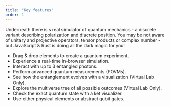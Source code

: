 ```yaml
---
title: "Key features"
order: 1
---
```


Underneath there is s real simulator of quantum mechanics - a discrete variant describing polarization and discrete position. You may be not aware of unitary and projective operators, tensor products or complex number - but JavaScript & Rust is doing all the dark magic for you!

- Drag & drop elements to create a quantum experiment.
- Experience a real-time in-browser simulation.
- Interact with up to 3 entangled photons.
- Perform advanced quantum measurements (POVMs).
- See how the entanglement evolves with a visualization (Virtual Lab Only).
- Explore the multiverse tree of all possible outcomes (Virtual Lab Only).
- Check the exact quantum state with a ket visualizer.
- Use either physical elements or abstract qubit gates.
